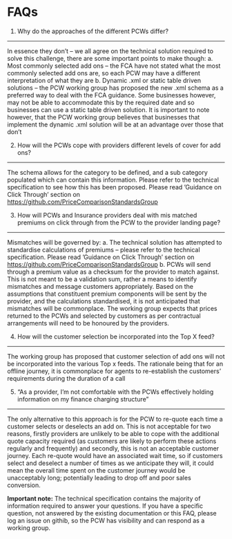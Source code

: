 FAQs
====

1.	Why do the approaches of the different PCWs differ?
-------------------------------------------------------

In essence they don’t – we all agree on the technical solution required to solve this challenge, there are some important points to make though:
a.	Most commonly selected add ons – the FCA have not stated what the most commonly selected add ons are, so each PCW may have a different interpretation of what they are
b.	Dynamic .xml or static table driven solutions – the PCW working group has proposed the new .xml schema as a preferred way to deal with the FCA guidance. Some businesses however, may not be able to accommodate this by the required date and so businesses can use a static table driven solution. It is important to note however, that the PCW working group believes that businesses that implement the dynamic .xml solution will be at an advantage over those that don’t

2.	How will the PCWs cope with providers different levels of cover for add ons?
--------------------------------------------------------------------------------

The schema allows for the category to be defined, and a sub category populated which can contain this information. Please refer to the technical specification to see how this has been proposed. Please read ’Guidance on Click Through’ section on https://github.com/PriceComparisonStandardsGroup

3.	How will PCWs and Insurance providers deal with mis matched premiums on click through from the PCW to the provider landing page?
------------------------------------------------------------------------------------------------------------------------------------

Mismatches will be governed by:
a.	The technical solution has attempted to standardise calculations of premiums – please refer to the technical specification. Please read ’Guidance on Click Through’ section on https://github.com/PriceComparisonStandardsGroup
b.	PCWs will send through a premium value as a checksum for the provider to match against. This is not meant to be a validation sum, rather a means to identify mismatches and message customers appropriately. Based on the assumptions that constituent premium components will be sent by the provider, and the calculations standardised, it is not anticipated that mismatches will be commonplace. The working group expects that prices returned to the PCWs and selected by customers as per contractual arrangements will need to be honoured by the providers.

4.	How will the customer selection be incorporated into the Top X feed?
------------------------------------------------------------------------

The working group has proposed that customer selection of add ons will not be incorporated into the various Top x feeds. The rationale being that for an offline journey, it is commonplace for agents to re-establish the customers’ requirements during the duration of a call

5.	“As a provider, I’m not comfortable with the PCWs effectively holding information on my finance charging structure”
-----------------------------------------------------------------------------------------------------------------------

The only alternative to this approach is for the PCW to re-quote each time a customer selects or deselects an add on. This is not acceptable for two reasons, firstly providers are unlikely to be able to cope with the additional quote capacity required (as customers are likely to perform these actions regularly and frequently) and secondly, this is not an acceptable customer journey. Each re-quote would have an associated wait time, so if customers select and deselect a number of times as we anticipate they will, it could mean the overall time spent on the customer journey would be unacceptably long; potentially leading to drop off and poor sales conversion.

**Important note:**
The technical specification contains the majority of information required to answer your questions. If you have a specific question, not answered by the existing documentation or this FAQ, please log an issue on githib, so the PCW has visibility and can respond as a working group.


